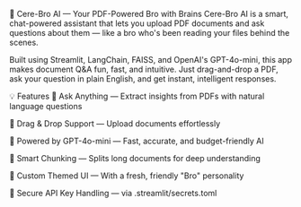 🧠 Cere-Bro AI — Your PDF-Powered Bro with Brains
Cere-Bro AI is a smart, chat-powered assistant that lets you upload PDF documents and ask questions about them — like a bro who's been reading your files behind the scenes.

Built using Streamlit, LangChain, FAISS, and OpenAI's GPT-4o-mini, this app makes document Q&A fun, fast, and intuitive. Just drag-and-drop a PDF, ask your question in plain English, and get instant, intelligent responses.

💡 Features
🤖 Ask Anything — Extract insights from PDFs with natural language questions

📄 Drag & Drop Support — Upload documents effortlessly

💬 Powered by GPT-4o-mini — Fast, accurate, and budget-friendly AI

🧩 Smart Chunking — Splits long documents for deep understanding

🎨 Custom Themed UI — With a fresh, friendly "Bro" personality

🔐 Secure API Key Handling — via .streamlit/secrets.toml
